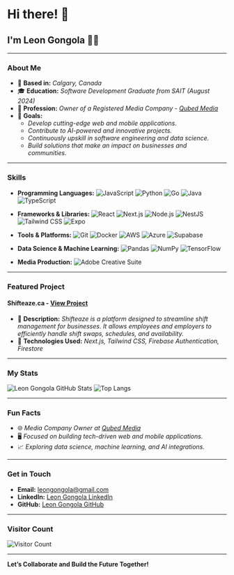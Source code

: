 # Hi there! 👋

## I'm **Leon Gongola** 👨‍💻

---

### About Me
- 📍 **Based in:** *Calgary, Canada*
- 🎓 **Education:** *Software Development Graduate from SAIT (August 2024)*
- 📸 **Profession:** *Owner of a Registered Media Company - [Qubed Media](https://qubedmedia.ca)*
- 🎯 **Goals:** 
  - *Develop cutting-edge web and mobile applications.*
  - *Contribute to AI-powered and innovative projects.*
  - *Continuously upskill in software engineering and data science.*
  - *Build solutions that make an impact on businesses and communities.*

---

### Skills
- **Programming Languages:**
  ![JavaScript](https://img.shields.io/badge/-JavaScript-F7DF1E?style=flat&logo=javascript&logoColor=black)
  ![Python](https://img.shields.io/badge/-Python-3776AB?style=flat&logo=python&logoColor=white)
  ![Go](https://img.shields.io/badge/-Go-00ADD8?style=flat&logo=go&logoColor=white)
  ![Java](https://img.shields.io/badge/-Java-007396?style=flat&logo=java&logoColor=white)
  ![TypeScript](https://img.shields.io/badge/-TypeScript-3178C6?style=flat&logo=typescript&logoColor=white)

- **Frameworks & Libraries:**
  ![React](https://img.shields.io/badge/-React-61DAFB?style=flat&logo=react&logoColor=black)
  ![Next.js](https://img.shields.io/badge/-Next.js-000000?style=flat&logo=next-dot-js&logoColor=white)
  ![Node.js](https://img.shields.io/badge/-Node.js-339933?style=flat&logo=node-dot-js&logoColor=white)
  ![NestJS](https://img.shields.io/badge/-NestJS-E0234E?style=flat&logo=nestjs&logoColor=white)
  ![Tailwind CSS](https://img.shields.io/badge/-TailwindCSS-06B6D4?style=flat&logo=tailwindcss&logoColor=white)
  ![Expo](https://img.shields.io/badge/-Expo-000020?style=flat&logo=expo&logoColor=white)

- **Tools & Platforms:**
  ![Git](https://img.shields.io/badge/-Git-F05032?style=flat&logo=git&logoColor=white)
  ![Docker](https://img.shields.io/badge/-Docker-2496ED?style=flat&logo=docker&logoColor=white)
  ![AWS](https://img.shields.io/badge/-AWS-232F3E?style=flat&logo=amazon-aws&logoColor=white)
  ![Azure](https://img.shields.io/badge/-Azure-0078D4?style=flat&logo=microsoft-azure&logoColor=white)
  ![Supabase](https://img.shields.io/badge/-Supabase-3ECF8E?style=flat&logo=supabase&logoColor=white)

- **Data Science & Machine Learning:**
  ![Pandas](https://img.shields.io/badge/-Pandas-150458?style=flat&logo=pandas&logoColor=white)
  ![NumPy](https://img.shields.io/badge/-NumPy-013243?style=flat&logo=numpy&logoColor=white)
  ![TensorFlow](https://img.shields.io/badge/-TensorFlow-FF6F00?style=flat&logo=tensorflow&logoColor=white)

- **Media Production:**
  ![Adobe Creative Suite](https://img.shields.io/badge/-Adobe_Creative_Suite-FF0000?style=flat&logo=adobe&logoColor=white)

---

### Featured Project
#### **Shifteaze.ca** - [View Project](https://shifteaze.ca)
- 🔧 **Description:** *Shifteaze is a platform designed to streamline shift management for businesses. It allows employees and employers to efficiently handle shift swaps, schedules, and availability.*
- 🌟 **Technologies Used:** *Next.js, Tailwind CSS, Firebase Authentication, Firestore*

---

### My Stats
![Leon Gongola GitHub Stats](https://github-readme-stats.vercel.app/api?username=leongongola&show_icons=true&theme=radical)
![Top Langs](https://github-readme-stats.vercel.app/api/top-langs/?username=leongongola&layout=compact&theme=radical&langs_count=6)

---

### Fun Facts
- 🌐 *Media Company Owner at [Qubed Media](https://qubedmedia.ca)*
- 🖥️ *Focused on building tech-driven web and mobile applications.*
- 📈 *Exploring data science, machine learning, and AI integrations.*

---

### Get in Touch
- **Email:** [leongongola@gmail.com](mailto:leongongola@gmail.com)
- **LinkedIn:** [Leon Gongola LinkedIn](https://www.linkedin.com/in/leongongola/)
- **GitHub:** [Leon Gongola GitHub](https://github.com/leongongola)

---

### Visitor Count
![Visitor Count](https://profile-counter.glitch.me/{leongongola}/count.svg)

---

**Let’s Collaborate and Build the Future Together!**
